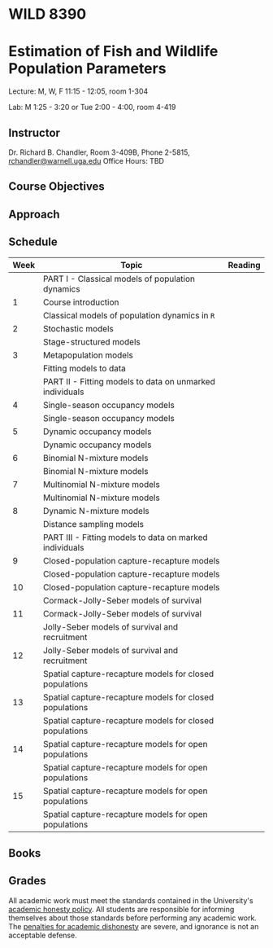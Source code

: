# WILD 8390
# Estimation of Fish and Wildlife Population Parameters

Lecture: M, W, F 11:15 - 12:05, room 1-304

Lab: M 1:25 - 3:20 or Tue 2:00 - 4:00, room 4-419



## Instructor

Dr. Richard B. Chandler, Room 3-409B, Phone 2-5815, [rchandler@warnell.uga.edu](rchandler@warnell.uga.edu)
Office Hours: TBD


## Course Objectives


## Approach


## Schedule


| Week | Topic | Reading  |
| ---- | ----- | -------- |
|      |  PART I - Classical models of population dynamics          |             |
| 1    | Course introduction                                        |             |
|      | Classical models of population dynamics in `R`             |             |
| 2    | Stochastic models                                          |             |
|      | Stage-structured models                                    |             |
| 3    | Metapopulation models                                      |             |
|      | Fitting models to data                                     |             |
|      |  PART II - Fitting models to data on unmarked individuals  |             |
| 4    | Single-season occupancy models                             |             |
|      | Single-season occupancy models                             |             |
| 5    | Dynamic occupancy models                                   |             |
|      | Dynamic occupancy models                                   |             | 
| 6    | Binomial N-mixture models                                  |             | 
|      | Binomial N-mixture models                                  |             | 
| 7    | Multinomial N-mixture models                               |             | 
|      | Multinomial N-mixture models                               |             | 
| 8    | Dynamic N-mixture models                                   |             | 
|      | Distance sampling models                                   |             | 
|      |  PART III - Fitting models to data on marked individuals   |             |
| 9    | Closed-population capture-recapture models                 |             |
|      | Closed-population capture-recapture models                 |             |
| 10   | Closed-population capture-recapture models                 |             |
|      | Cormack-Jolly-Seber models of survival                     |             |
| 11   | Cormack-Jolly-Seber models of survival                     |             |
|      | Jolly-Seber models of survival and recruitment             |             |
| 12   | Jolly-Seber models of survival and recruitment             |             |
|      | Spatial capture-recapture models for closed populations    |             |
| 13   | Spatial capture-recapture models for closed populations    |             |
|      | Spatial capture-recapture models for closed populations    |             |
| 14   | Spatial capture-recapture models for open populations      |             |
|      | Spatial capture-recapture models for open populations      |             |
| 15   | Spatial capture-recapture models for open populations      |             |
|      | Spatial capture-recapture models for open populations      |             |




## Books 


## Grades


All academic work must meet the standards contained in the University's [academic honesty policy](https://honesty.uga.edu/).  All students are responsible for informing themselves about those standards before performing any academic work.  The [penalties for academic dishonesty](https://honesty.uga.edu/Academic-Honesty-Policy/Consequences_for_Honesty_Violations/) are severe, and ignorance is not an acceptable defense.	



